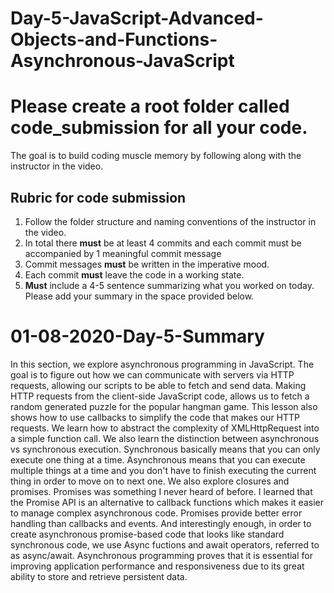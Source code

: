# Day-5-JavaScript-Advanced-Objects-and-Functions-Asynchronous-JavaScript

# Please create a root folder called **code_submission** for all your code.

The goal is to build coding muscle memory by following along with the instructor in the video.

## Rubric for code submission
 1. Follow the folder structure and naming conventions of the instructor in the video. 
 2. In total there **must** be at least 4 commits and each commit must be accompanied by 1 meaningful commit message
 3. Commit messages **must** be written in the imperative mood.
 4. Each commit **must** leave the code in a working state.
 5. **Must** include a 4-5 sentence summarizing what you worked on today. Please add your summary in the space provided below.
 
 
 # 01-08-2020-Day-5-Summary
 
In this section, we explore asynchronous programming in JavaScript. The goal is to figure out how we can communicate with servers via HTTP requests, allowing our scripts to be able to fetch and send data. Making HTTP requests from the client-side JavaScript code, allows us to fetch a random generated puzzle for the popular hangman game. This lesson also shows how to use callbacks to simplify the code that makes our HTTP requests. We learn how to abstract the complexity of XMLHttpRequest into a simple function call. We also learn the distinction between asynchronous vs synchronous execution. Synchronous basically means that you can only execute one thing at a time. Asynchronous means that you can execute multiple things at a time and you don't have to finish executing the current thing in order to move on to next one. We also explore closures and promises. Promises was something I never heard of before. I learned that the Promise API is an alternative to callback functions which makes it easier to manage complex asynchronous code. Promises provide better error handling than callbacks and events. And interestingly enough, in order to create asynchronous promise-based code that looks like standard synchronous code, we use Async fuctions and await operators, referred to as async/await. Asynchronous programming proves that it is essential for improving application performance and responsiveness due to its great ability to store and retrieve persistent data.                      
